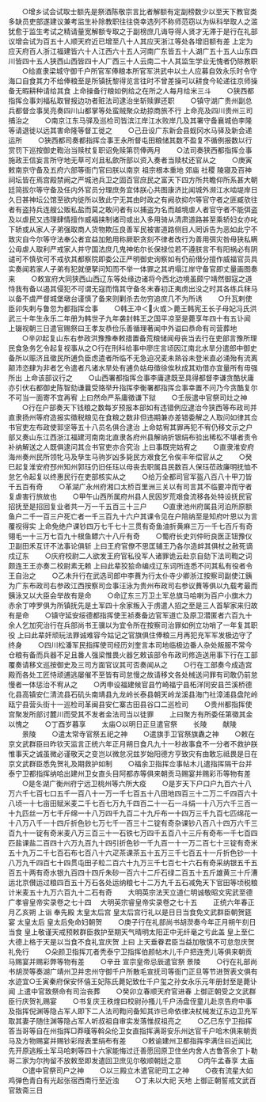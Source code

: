 <!-- { "loadSidebar": true } -->
　　○增乡试会试取士额先是祭酒陈敬宗言比者解额有定副榜数少以至天下教官类多缺员吏部遂建议兼考监生补除教职往往侥幸选列不称师范窃以为纵科举取人之滥犹愈于监生考试之精请量宽解额专取之于副榜庶几诲导得人贤才无滞于是行在礼部议增会试为百五十人顺天府近已增至八十人其应天浙江等处各增旧额有差  上定为应天府百人浙江福建皆六十人江西六十五人河南广东皆五十人湖广五十五人山东四川皆四十五人狭西山西皆四十人广西三十人云南二十人其监生学业无愧者仍除教职
　　○给直隶梁城守御千户所官军俸粮本所官军洪武中以土人应募自效永乐时令守海口自食其力不给俸粮至是所镇抚黎得览言往时不曾差操可以耕食今轮递往京师操备无暇耕种请给其食  上命操备行粮如例给之在所之人每月给米三斗
　　○狭西都指挥佥事刘福私取冒报边功者赃法司逮治坐斩赎罪还职
　　○镇守湖广贵州副总兵都督佥事吴亮奏四川山都掌等处蛮贼聚众劫掠商旅不行  上命亮及四川贵州三司捕治之
　　○南京江东马驿及巡检司皆滨江岸江水败岸几及其署守备襄城伯李隆等请退徙以远其害命隆等督工徙之
　　○己丑设广东新会县蚬冈水马驿及新会递运所
　　○狭西都司奏都指挥佥事王永所督屯田粮储其数不盈复不循例报数以行赏罚下巡按御史鞫治当赎杖复职诏免赎第罚俸两月
　　○法司奏狭西都指挥佥事施政王信妄言所守地无草可刈且私歛所部以资入奏者当赎杖还官从之
　　○庚寅敕南京守备及五府六部等衙门官曰朕以南京  祖宗根本重地  郊庙  社稷  陵寝及百神祠坛皆在焉宫殿禁阙之严城池兵卫之固百官庶民之富天下四方所共瞻仰所系甚大朝廷简拔尔等守备及任内外官员分理庶务宜体朕心共图康济比闻城外濒江水啮堤岸日久日甚神坛公馆至欲内徙所以致此宁无其由时政之有阙欤抑尔等官守者之匪臧欤往者有盗持兵连艘公贩私盐而莫之敢问者有以捕盗为名而越境虐人者官守者不能弭盗及以虐民又违理肆情擅作威福挟制诸司或出入多用骑从清肃道路甚至乘轿妇女亦叱下轿或从家人子弟强取商人货物欺压良善军民被害道路侧目人罔诉告为恶如此宁不致灾自今尔等守法奉公者宜益加勉用称厥职贪刻不律者改行为善用弭灾咎毋狭私瞒公毋虐人取利严戒家人并守国法庶几鬼神佑尔长保禄位若不遵朕言不有阳祸必有阴谴可不慎欤可不戒欤其都察院即委公正严明御史询察如有仍前僣分擅作威福官员具实奏闻若家人子弟有犯就便拏问知而不举一体罪之其坍塌江岸守备官即丈量画图奏来
　　○敕宣府大同狭西山西辽东等处缘边诸将今西北边境虽颇宁靖然御寇之道恃我有备以遏其侵犯不可谓无寇而惰其守备冬末春初正夷虏出没之时其各练兵秣马以备不虞严督城堡墩台谨慎了备来则剿杀去勿穷追庶几不为所诱
　　○升瓦剌使臣卯失剌与鲁忽为都指挥佥事
　　○韩王冲＜火或＞薨王韩宪王长子母妃冯氏洪武三十年生永乐二年册为韩世子九年袭封韩王之国平凉至是薨享年四十有五讣闻  上辍视朝三日遣官赐祭曰王孝友恭俭乐善循理著闻中外谥曰恭命有司营葬地
　　○辛卯起复山东右参政洪豫豫奉敕措置备荒粮储闻母丧当去行在吏部言豫所理民食急务乞令起复视事从之○行在刑科给事中廖庄言顷因江南北水旱分遣郎中御史备所以赈济且徵民所逋负臣虑遣者所临不无急迫况麦未熟谷未登米直必涌殆有流离颠沛恣肆为非者乞令遣者凡诸水旱处有逋负姑毋徵徐俟秋成其劝借亦宜量所有毋强所出  上命该部议行之
　　○山西署都指挥佥事李庸逮既至具得都督李谦贪酷状庸亦引伏右都御史陈智劾谦曩受赂举升指挥李衡署都指挥佥事幸置不问乃今贪酷复尔不可当一面寄不宜再宥  上曰然命严系庸徵谦下狱
　　○壬辰遣中官祭司灶之神
　　○行在户部奏天下钱粮之数每岁预报本部如有违错例应逮治今狭西等布政司并直隶扬州等府造报实徵税粮见在食粮之数非但违期兼亦差错委解之人取问如律其佥书官吏左布政使郭坚等五十八员名俱合逮治  上命姑宥其罪再犯不宥仍移文示之户部又奏山东江西浙江福建河南南北直隶各府州县解纳折银绢布验出稀松不堪者责令补纳解送之人既俱逮问其佥书官吏亦合究治  上曰事既完姑宥之
　　○直隶淮安府海州奏州民所领牝马及孳生马驹岁凶多毙民方艰食乞令俟丰年偿官从之
　　○癸巳起复淮安府邳州知州郭珏仍旧任珏以母丧去职属县民数百人保珏莅政廉明抚恤不怠乞令起复以终惠民行在吏部核实从之
　　○给万全都司官军盔八百八十甲刀皆千五百有奇
　　○革湖广永州府湘口太桥百里洲三关以有司言其不临要冲而守者复虐害行旅故也
　　○甲午山西所属府州县人民因岁荒艰食流移各处特设抚民官招抚至是招回复业者共一万一千五百三十三户
　　○直隶池州府属县河泊所原额鱼户二千一百三户死亡者一千三百九十六户其课令见在户陪纳至是知府叶恩以为言覆视得实  上命免绝户课钞四万七千七十三贯有奇鱼油折黄麻三万一千七百斤有奇翎毛一十三万七百九十根鱼鳔六十八斤有奇
　　○蜀府长史刘仲珩良医正钮豫仪卫副田禾互讦不法事论俱斩  上曰王府官僚不思匡辅王乃各尔造衅其俱杖之赦死谪戍辽东
　　○庆府校尉二人欲发王府官私役军人诸罪诡云赴京自劾下法司鞫之词颇连王王亦奏二校尉素无赖  上曰此辈狡狯命编戍辽东词所连悉不问其私有役者令王自治之
　　○乙未升行在武选司郎中李蕡为行太仆寺少卿浙江按察司副使江銕为广东布政司右参政江西按察司佥事汪泳为贵州布政司右参议蕡等俱以九载考最而銕泳又以大臣会举故有是命
　　○命辽东三万卫土军总旗马哈喇为百户小旗木力赤余丁哱罗俱为所镇抚先是土军四十余家叛入于虏遣人招之至是三人首挈家来归故有是命
　　○镇守延安绥德都指挥使王祯奏备边官军道亡及原卫潜匿者六百九十余人乞加究治行在兵部尚书王骥以为宜令所在按察司治罪如例立功哨了一年复其职役  上曰此辈奸顽玩法罪诚难容今姑记之官旗俱住俸粮三月再犯充军军发极边守了终身
　　○四川松潘军民指挥使司经历刘奎言本司地临极边番人杂处叛服不常今仓粮有备而兵器不足且番人强梁惟畏火器乞敕该部令布政司修造送用事下行在工部覆奏请移文巡按御史及三司方面官议其可否奏闻从之
　　○行在工部奏今成造宫殿而各处工匠恃顽逋逃屡催不至皆有司怠慢之故请移文各处械送问罪有司敢仍前怠慢者一体惩治不宥从之
　　○丙申设福建候官县竹崎福宁县柘洋同安县苎溪桥德化县高镇安仁清流县石矶头南靖县九龙岭长泰县朝天岭龙溪县海门社漳浦县盘陀岭瓯宁县营头街十一巡检司革闽县安仁寨古田县谷口二巡检司
　　○贵州都指挥使宫聚发所部讨麓川而受其不发者金法司当以徒罪
　　上曰聚方有所委任第徵其金以愧之
　　○丁酉岁暮享
　　太庙○以明日正旦遣官祭
　　长陵
　　献陵
　　景陵
　　○遣太常寺官祭五祀之神
　　○遣旗手卫官祭旗纛之神
　　○敕在京文武群臣曰昨钦天监言正统六年正月朔日食凡九十一秒故事食不一分者不救护朕惟事天之诚虽微必谨敬天之变岂以微怠况兹岁始阳德方亨致灾有由敢忘祗畏是日在京文武群臣悉免贺礼及期救护如制
　　○福余卫指挥佥事帖木儿遣指挥隔干台并泰宁卫都指挥纳哈出建州卫女直头目阿都赤等俱来朝贡马赐宴并赐彩币等物有差
　　○是冬湖广衡州府宁远卫桃州等六所大疫
　　○是岁天下户口户九百六十八万六千七百七口五千一百八十一万一千七百五十八田地四百三十二万二千四百六十八顷一十七亩田赋米麦二千七百七万九千四百二十一石一斗绢一十八万六千三百一十九匹丝一万七千斤绵一十八万四千九百二十九斤布一十四万三千九百七匹绵花一十八万八千一十四斤折色钞七万七千一百三十二锭有奇杂课钞八百八十四万六千三百九十一锭有奇米麦八万三百三十一石铁七万四千五百八十三斤有奇布一千七百四匹盐课盐二百四十六万九百九十四引折色钞一千九百一十一万二百七十三锭有奇米五十九万二千七百石布七百八十六疋茶课茶五十五万三千七百五十一斤折色钞一十八万九千四百七十四贯屯田子粒二百六十九万三千七百七十六石有奇采纳银五千五百五十两有奇水银九百四十四斤朱砂一百六十二斤石绿二百五十五斤雄黄三十斤漕运北京儧运过粮四百五十万石各处运纳粮七十二万九千五石减免天下官田等顷税粮计米麦五十九万六百九十二石有奇
　　大明英宗法天立道仁明诚敬昭文宪武至德广孝睿皇帝实录卷之七十四
　大明英宗睿皇帝实录卷之七十五
　　正统六年春正月乙亥朔  上诣  奉先殿  太皇太后宫  皇太后宫行礼以是日日当食免文武群臣朝贺筵宴  太皇太后  皇太后免命妇朝贺
　　○庚子行在礼部尚书胡濙奏今年正月朔午刻日当食  皇上敬谨天戒预敕群臣救护至期天气晴明太阳正中无纤毫之亏此盖  皇上至仁大德上格于天是以当食不食礼宜庆贺  上曰  上天垂眷君臣当益加敬慎不可怠忽庆贺礼免行
　　○朵颜卫指挥兀者秃泰宁卫指挥伯颜帖木儿千户把连秃儿等俱来朝贡马赐宴并赐彩弊等物有差
　　○辛丑  宣宗皇帝忌辰遣官祭  景陵
　　○行在礼部尚书胡濙等奏湖广靖州卫并忠州守御千户所散毛宣抚司等衙门正旦等节进贺表文俱有水迹宜○壬寅秦府保安怀僖王妃陈氏薨妃致仕千户玺之孙女永乐元年册封至是薨讣闻  上遣中官致祭命有司治丧葬
　　○癸卯立春顺天府官进春  上御正朝受之文武群臣行庆贺礼赐宴
　　○书复庆王秩煃曰校尉孙搔儿千户汤盘侄童儿赴京告府中事及指挥倪渊等隐占军人即下二人法司鞫问备知其诈已命依律决杖械发辽东边卫充军取其妻子随住渊等隐占军人听叔祖自审实发落惟叔祖亮之
　　○乙巳东宁卫指挥答当哥等自在州指挥□莽暵等斡朵伦卫女直指挥满哥安乐州达官千户哈木俱来朝贡马及方物赐宴并赐钞彩叚表里绢布有差
　　○敕谕建州卫都指挥李满住曰近闻比先开原逃叛土军马哈剌等四十六家能悔过迁善愿回原卫住坐内舍人古鲁答余丁卜勒哥二家为尔拘留不放敕至即发遣回卫庶见尔敬顺朝廷之意
　　○丙午孟春享  太庙
　　○遣中官祭司户之神
　　○以三殿立木遣官祀司工之神
　　○夜有流星大如鸡弹色青白有光起张宿西南行至近浊
　　○丁未以大祀  天地  上御正朝誓戒文武百官致斋三日
